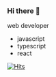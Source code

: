 ### Hi there 👋

web developer

* javascript
* typescript
* react

[![Hits](https://hits.seeyoufarm.com/api/count/incr/badge.svg?url=https%3A%2F%2Fgithub.com%2Frecordboy&count_bg=%238C8C8C&title_bg=%23555555&icon=&icon_color=%23E7E7E7&title=hits&edge_flat=false)](https://hits.seeyoufarm.com)
